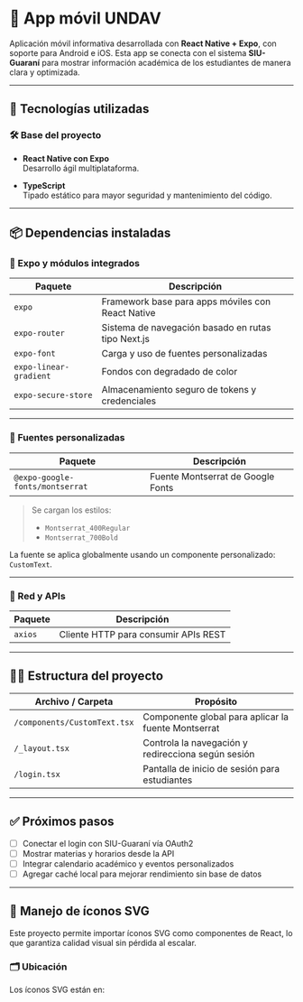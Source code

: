 # 📱 App móvil UNDAV

Aplicación móvil informativa desarrollada con **React Native + Expo**, con soporte para Android e iOS. Esta app se conecta con el sistema **SIU-Guaraní** para mostrar información académica de los estudiantes de manera clara y optimizada.

---

## 🚀 Tecnologías utilizadas

### 🛠️ Base del proyecto

- **React Native con Expo**  
  Desarrollo ágil multiplataforma.

- **TypeScript**  
  Tipado estático para mayor seguridad y mantenimiento del código.

---

## 📦 Dependencias instaladas

### 🔧 Expo y módulos integrados

| Paquete                                 | Descripción                                                    |
|----------------------------------------|----------------------------------------------------------------|
| `expo`                                  | Framework base para apps móviles con React Native              |
| `expo-router`                           | Sistema de navegación basado en rutas tipo Next.js             |
| `expo-font`                             | Carga y uso de fuentes personalizadas                          |
| `expo-linear-gradient`                  | Fondos con degradado de color                                  |
| `expo-secure-store`                     | Almacenamiento seguro de tokens y credenciales                 |

---

### 🎨 Fuentes personalizadas

| Paquete                                 | Descripción                              |
|----------------------------------------|------------------------------------------|
| `@expo-google-fonts/montserrat`         | Fuente Montserrat de Google Fonts        |

> Se cargan los estilos:
> - `Montserrat_400Regular`
> - `Montserrat_700Bold`

La fuente se aplica globalmente usando un componente personalizado: `CustomText`.

---

### 📡 Red y APIs

| Paquete   | Descripción                          |
|-----------|--------------------------------------|
| `axios`   | Cliente HTTP para consumir APIs REST |

---

## 🧑‍💻 Estructura del proyecto

| Archivo / Carpeta       | Propósito                                                    |
|-------------------------|--------------------------------------------------------------|
| `/components/CustomText.tsx` | Componente global para aplicar la fuente Montserrat        |
| `/_layout.tsx`               | Controla la navegación y redirecciona según sesión         |
| `/login.tsx`                 | Pantalla de inicio de sesión para estudiantes               |

---

## ✅ Próximos pasos

- [ ] Conectar el login con SIU-Guaraní vía OAuth2
- [ ] Mostrar materias y horarios desde la API
- [ ] Integrar calendario académico y eventos personalizados
- [ ] Agregar caché local para mejorar rendimiento sin base de datos

---

## 📁 Manejo de íconos SVG

Este proyecto permite importar íconos SVG como componentes de React, lo que garantiza calidad visual sin pérdida al escalar.

### 🗂️ Ubicación
Los íconos SVG están en:


